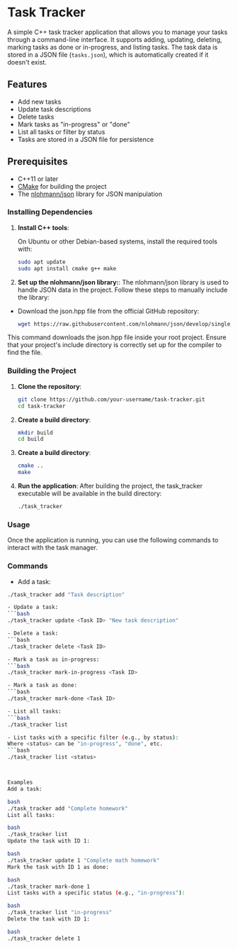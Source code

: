 # Task Tracker

A simple C++ task tracker application that allows you to manage your tasks through a command-line interface. It supports adding, updating, deleting, marking tasks as done or in-progress, and listing tasks. The task data is stored in a JSON file (`tasks.json`), which is automatically created if it doesn't exist.

## Features

- Add new tasks
- Update task descriptions
- Delete tasks
- Mark tasks as "in-progress" or "done"
- List all tasks or filter by status
- Tasks are stored in a JSON file for persistence

## Prerequisites

- C++11 or later
- [CMake](https://cmake.org/) for building the project
- The [nlohmann/json](https://github.com/nlohmann/json) library for JSON manipulation

### Installing Dependencies

1. **Install C++ tools**:

   On Ubuntu or other Debian-based systems, install the required tools with:
   ```bash
   sudo apt update
   sudo apt install cmake g++ make

2. **Set up the nlohmann/json library:**:
The nlohmann/json library is used to handle JSON data in the project. Follow these steps to manually include the library:
- Download the json.hpp file from the official GitHub repository:
     ```bash
     wget https://raw.githubusercontent.com/nlohmann/json/develop/single_include/nlohmann/json.hpp -P include/nlohmann/

This command downloads the json.hpp file inside your root project. Ensure that your project's include directory is correctly set up for the compiler to find the file.
  


### Building the Project

1. **Clone the repository**:
   
   ```bash
   git clone https://github.com/your-username/task-tracker.git
   cd task-tracker

2. **Create a build directory**:
   ```bash
   mkdir build
   cd build

3. **Create a build directory**:
   ```bash
   cmake ..
   make
4. **Run the application**: 
   After building the project, the task_tracker executable will be available in the build directory:
   ```bash
   ./task_tracker

### Usage
Once the application is running, you can use the following commands to interact with the task manager.

### Commands

   - Add a task:
   ```bash
   ./task_tracker add "Task description"

- Update a task:
```bash
./task_tracker update <Task ID> "New task description"

- Delete a task:
```bash
./task_tracker delete <Task ID>

- Mark a task as in-progress:
```bash
./task_tracker mark-in-progress <Task ID>

- Mark a task as done:
```bash
./task_tracker mark-done <Task ID>

- List all tasks:
```bash
./task_tracker list

- List tasks with a specific filter (e.g., by status):
Where <status> can be "in-progress", "done", etc.
```bash
./task_tracker list <status>



Examples
Add a task:

bash
./task_tracker add "Complete homework"
List all tasks:

bash
./task_tracker list
Update the task with ID 1:

bash
./task_tracker update 1 "Complete math homework"
Mark the task with ID 1 as done:

bash
./task_tracker mark-done 1
List tasks with a specific status (e.g., "in-progress"):

bash
./task_tracker list "in-progress"
Delete the task with ID 1:

bash
./task_tracker delete 1



